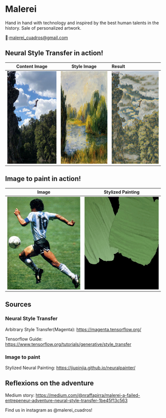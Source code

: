 # Malerei
Hand in hand with technology and inspired by the best human talents in the history. Sale of personalized artwork. 

📩:malerei_cuadros@gmail.com

## Neural Style Transfer in action! 


Content Image             |  Style Image              | Result
:-------------------------:|:-------------------------:|:-------------------------
<img src = "https://github.com/nraffa/Malerei/blob/main/Neural%20Style%20Transfer/Content/Iggy.png?raw=true" width = "300" height = "300">  |  <img src = "https://github.com/nraffa/Malerei/blob/main/Neural%20Style%20Transfer/Style/13%20The%20Banks%20of%20the%20River%20-%20Renoir%20(3).png?raw=true" width = "300" height = "300"> | <img src = "https://github.com/nraffa/Malerei/blob/main/Neural%20Style%20Transfer/Result/Iggy%20by%20Renoir.png?raw=true" width = "300" height = "300">


## Image to paint in action! 


Image                      |  Stylized Painting
:-------------------------:|:-------------------------:
<img src = "https://github.com/nraffa/Malerei/blob/main/Image%20To%20Paint/Maradona.jpg?raw=true" width = "300" height = "300">  |  <img src = "https://github.com/nraffa/Malerei/blob/main/Image%20To%20Paint/Maradona_animated.gif?raw=true" width = "300" height = "300">



## Sources
### Neural Style Transfer

Arbitrary Style Transfer(Magenta): https://magenta.tensorflow.org/

Tensorflow Guide: https://www.tensorflow.org/tutorials/generative/style_transfer

### Image to paint
Stylized Neural Painting: https://jiupinjia.github.io/neuralpainter/

## Reflexions on the adventure
Medium story: https://medium.com/@nraffapirra/malerei-a-failed-entrepeneur-adventure-neural-style-transfer-1be45f13c563

Find us in instagram as @malerei_cuadros! 
